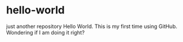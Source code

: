 # hello-world
just another repository
Hello World.
This is my first time using GitHub. 
Wondering if I am doing it right?
